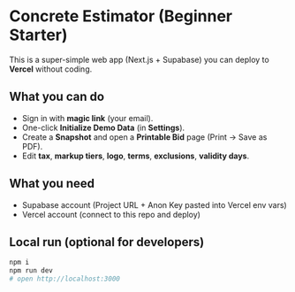 # Concrete Estimator (Beginner Starter)

This is a super-simple web app (Next.js + Supabase) you can deploy to **Vercel** without coding.

## What you can do
- Sign in with **magic link** (your email).
- One-click **Initialize Demo Data** (in **Settings**).
- Create a **Snapshot** and open a **Printable Bid** page (Print → Save as PDF).
- Edit **tax**, **markup tiers**, **logo**, **terms**, **exclusions**, **validity days**.

## What you need
- Supabase account (Project URL + Anon Key pasted into Vercel env vars)
- Vercel account (connect to this repo and deploy)

## Local run (optional for developers)
```bash
npm i
npm run dev
# open http://localhost:3000
```
